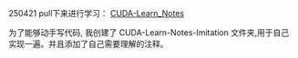 250421 pull下来进行学习： [CUDA-Learn_Notes](https://github.com/xlite-dev/CUDA-Learn-Notes)

为了能够动手写代码, 我创建了 CUDA-Learn-Notes-Imitation 文件夹,用于自己实现一遍。并且添加了自己需要理解的注释。